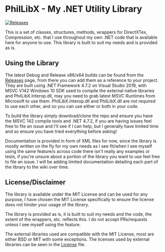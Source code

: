 # PhilLibX - My .NET Utility Library
[![Releases](https://img.shields.io/github/downloads/Scobalula/PhilLibX/total.svg)](https://github.com/Scobalula/PhilLibX/releases)

This is a set of classes, structures, methods, wrappers for DirectXTex, Compression, etc. that I use throughout my own .NET code that is available here for anyone to use. This library is built to suit my needs and is provided as is.

## Using the Library

The latest Debug and Release x86/x64 builds can be found from the [Releases](https://github.com/Scobalula/PhilLibX/releases) page, from there you can add them as a reference to your project. They are built using .NET Framework 4.7.2 on Visual Studio 2019, with MSVC V142 Windows 10 SDK used to compile the external native libraries and PhilLibX.Interop.dll, may you need to grab latest MSVC Runtimes from Microsoft to use them. PhilLibX.Interop.dll and PhilLibX.dll are not required to use each other, and so you can use either or both in your code.

To build the library simply download/clone the repo and ensure you have the MSVC 142 compile tools and .NET 4.7.2, if you are having issues feel free to file an issue and I'll see if I can help, but I generally have limited time and so ensure you have tried everything before asking!

Documentation is provided in form of XML files for now, since the library is mostly written on the fly for my own needs as I see fit/when I see myself using the same feature/s across code there isn't really any examples or tests, if you're unsure about a portion of the library you want to use feel free to file an issue. I will be adding limited documentation detailing each part of the library to the wiki over time.

## License/Disclaimer

The library is available under the MIT License and can be used for any purpose, I have chosen the MIT License specifically to ensure the license does not hinder your usage of the library.

The library is provided as is, it is built to suit my needs and the code, the extent of the wrappers, etc. reflects this. I do not accept PRs/requests unless I see myself using the feature.

The external libraries used are compatible with the MIT License, most are either BSD or MIT with some exceptions. The licenses used by external libraries can be seen in the [License](https://github.com/Scobalula/PhilLibX/blob/master/LICENSE) file.
